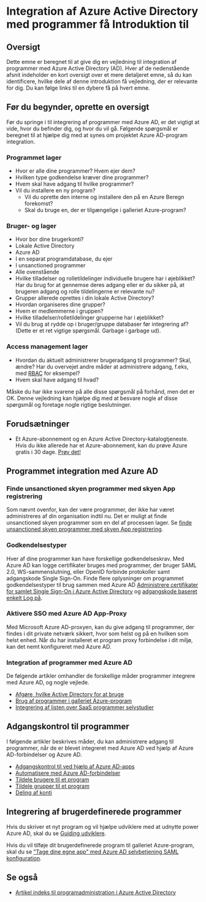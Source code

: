 <properties
   pageTitle="Integration af Azure Active Directory med programmer få Introduktion til |  Microsoft Azure"
   description="I denne artikel er en introduktion få vejledning til integration af Azure Active Directory (AD) med lokale programmer og skyen programmer."
   services="active-directory"
   documentationCenter=""
   authors="ihenkel"
   manager="femila"
   editor=""/>

   <tags
      ms.service="active-directory"
      ms.devlang="na"
      ms.topic="article"
      ms.tgt_pltfrm="na"
      ms.workload="identity"
      ms.date="02/09/2016"
      ms.author="inhenk"/>

# <a name="integrating-azure-active-directory-with-applications-getting-started-guide"></a>Integration af Azure Active Directory med programmer få Introduktion til
## <a name="overview"></a>Oversigt
Dette emne er beregnet til at give dig en vejledning til integration af programmer med Azure Active Directory (AD). Hver af de nedenstående afsnit indeholder en kort oversigt over et mere detaljeret emne, så du kan identificere, hvilke dele af denne introduktion få vejledning, der er relevante for dig.  Du kan følge links til en dybere få på hvert emne.

## <a name="before-you-begin-take-inventory"></a>Før du begynder, oprette en oversigt
Før du springe i til integrering af programmer med Azure AD, er det vigtigt at vide, hvor du befinder dig, og hvor du vil gå.  Følgende spørgsmål er beregnet til at hjælpe dig med at synes om projektet Azure AD-program integration.

### <a name="application-inventory"></a>Programmet lager
- Hvor er alle dine programmer? Hvem ejer dem?
- Hvilken type godkendelse kræver dine programmer?
- Hvem skal have adgang til hvilke programmer?
- Vil du installere en ny program?
  - Vil du oprette den interne og installere den på en Azure Beregn forekomst?
  - Skal du bruge en, der er tilgængelige i galleriet Azure-program?

### <a name="user-and-group-inventory"></a>Bruger- og lager
- Hvor bor dine brugerkonti?
 - Lokale Active Directory
 - Azure AD
 - I en separat programdatabase, du ejer
 - I unsanctioned programmer
 - Alle ovenstående
- Hvilke tilladelser og rolletildelinger individuelle brugere har i øjeblikket? Har du brug for at gennemse deres adgang eller er du sikker på, at brugeren adgang og rolle tildelingerne er relevante nu?
- Grupper allerede oprettes i din lokale Active Directory?
 - Hvordan organiseres dine grupper?
 - Hvem er medlemmerne i gruppen?
 - Hvilke tilladelser/rolletildelinger grupperne har i øjeblikket?
- Vil du brug at rydde op i bruger/gruppe databaser før integrering af?  (Dette er et ret vigtige spørgsmål. Garbage i garbage ud).

### <a name="access-management-inventory"></a>Access management lager
- Hvordan du aktuelt administrerer brugeradgang til programmer? Skal, ændre?  Har du overvejet andre måder at administrere adgang, f.eks, med [RBAC](role-based-access-control-configure.md) for eksempel?
- Hvem skal have adgang til hvad?

Måske du har ikke svarene på alle disse spørgsmål på forhånd, men det er OK.  Denne vejledning kan hjælpe dig med at besvare nogle af disse spørgsmål og foretage nogle rigtige beslutninger.

## <a name="prerequisites"></a>Forudsætninger
- Et Azure-abonnement og en Azure Active Directory-katalogtjeneste.  Hvis du ikke allerede har et Azure-abonnement, kan du prøve Azure gratis i 30 dage. [Prøv det!](https://azure.microsoft.com/trial/get-started-active-directory/)

## <a name="application-integration-with-azure-ad"></a>Programmet integration med Azure AD
### <a name="finding-unsanctioned-cloud-applications-with-cloud-app-discovery"></a>Finde unsanctioned skyen programmer med skyen App registrering
Som nævnt ovenfor, kan der være programmer, der ikke har været administreres af din organisation indtil nu.  Det er muligt at finde unsanctioned skyen programmer som en del af processen lager. Se [finde unsanctioned skyen programmer med skyen App registrering](active-directory-cloudappdiscovery-whatis.md).

### <a name="authentication-types"></a>Godkendelsestyper
Hver af dine programmer kan have forskellige godkendelseskrav. Med Azure AD kan logge certifikater bruges med programmer, der bruger SAML 2.0, WS-sammenslutning, eller OpenID forbinde protokoller samt adgangskode Single Sign-On. Finde flere oplysninger om programmet godkendelsestyper til brug sammen med Azure AD [Administrere certifikater for samlet Single Sign-On i Azure Active Directory](active-directory-sso-certs.md) og [adgangskode baseret enkelt Log på](active-directory-appssoaccess-whatis.md).

### <a name="enabling-sso-with-azure-ad-app-proxy"></a>Aktivere SSO med Azure AD App-Proxy
Med Microsoft Azure AD-proxyen, kan du give adgang til programmer, der findes i dit private netværk sikkert, hvor som helst og på en hvilken som helst enhed. Når du har installeret et program proxy forbindelse i dit miljø, kan det nemt konfigureret med Azure AD.

### <a name="integrating-applications-with-azure-ad"></a>Integration af programmer med Azure AD
De følgende artikler omhandler de forskellige måder programmer integrere med Azure AD, og nogle vejlede.

- [Afgøre, hvilke Active Directory for at bruge](active-directory-administer.md)
- [Brug af programmer i galleriet Azure-program](active-directory-appssoaccess-whatis.md)
- [Integrering af listen over SaaS programmer selvstudier](active-directory-saas-tutorial-list.md)

## <a name="managing-access-to-applications"></a>Adgangskontrol til programmer
I følgende artikler beskrives måder, du kan administrere adgang til programmer, når de er blevet integreret med Azure AD ved hjælp af Azure AD-forbindelser og Azure AD.

- [Adgangskontrol til ved hjælp af Azure AD-apps](active-directory-managing-access-to-apps.md)
- [Automatisere med Azure AD-forbindelser](active-directory-saas-app-provisioning.md)
- [Tildele brugere til et program](active-directory-applications-guiding-developers-assigning-users.md)
- [Tildele grupper til et program](active-directory-applications-guiding-developers-assigning-groups.md)
- [Deling af konti](active-directory-sharing-accounts.md)

## <a name="integrating-custom-applications"></a>Integrering af brugerdefinerede programmer
Hvis du skriver et nyt program og vil hjælpe udviklere med at udnytte power Azure AD, skal du se [Guiding udviklere](active-directory-applications-guiding-developers-for-lob-applications.md).

Hvis du vil tilføje dit brugerdefinerede program til galleriet Azure-program, skal du se ["Tage dine egne app" med Azure AD selvbetjening SAML konfiguration](http://blogs.technet.com/b/ad/archive/2015/06/17/bring-your-own-app-with-azure-ad-self-service-saml-configuration-gt-now-in-preview.aspx).

## <a name="see-also"></a>Se også

- [Artikel indeks til programadministration i Azure Active Directory](active-directory-apps-index.md)
